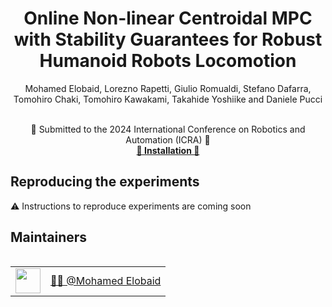 <h1 align="center">
Online Non-linear Centroidal MPC with Stability Guarantees for Robust Humanoid Robots Locomotion</h1>

<div align="center">
<p>Mohamed Elobaid, Lorezno Rapetti, Giulio Romualdi, Stefano Dafarra,</br>
Tomohiro Chaki, Tomohiro Kawakami, Takahide Yoshiike and Daniele Pucci</p>
</div>

<br>


<div align="center">
    📅 Submitted to the 2024 International Conference on Robotics and Automation (ICRA) 🤖
</div>
 
<div align="center">
    <a href="#reproducing-the-experiments"><b>🔧 Installation 🔧</b></a>
</div>


## Reproducing the experiments

<p> ⚠️ Instructions to reproduce experiments are coming soon</p>

## Maintainers

<table align="left">
    <tr>
        <td><a href="https://github.com/mebbaid"><img src="https://github.com/mebbaid.png" width="40"></a></td>
        <td><a href="https://github.com/mebbaid">👨‍💻 @Mohamed Elobaid</a></td>
    </tr>
</table>
